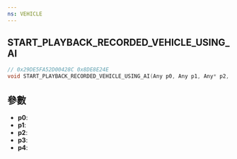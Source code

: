 ```yaml
---
ns: VEHICLE
---
```

## START_PLAYBACK_RECORDED_VEHICLE_USING_AI

```c
// 0x29DE5FA52D00428C 0x8DE8E24E
void START_PLAYBACK_RECORDED_VEHICLE_USING_AI(Any p0, Any p1, Any* p2, float p3, Any p4);
```


## 參數
* **p0**: 
* **p1**: 
* **p2**: 
* **p3**: 
* **p4**: 

